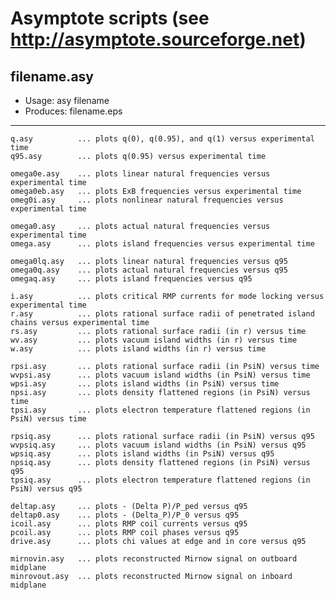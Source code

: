 # Asymptote scripts (see http://asymptote.sourceforge.net)

## filename.asy
- Usage:	    asy filename
- Produces:   filename.eps
---

	q.asy          ... plots q(0), q(0.95), and q(1) versus experimental time
	q95.asy        ... plots q(0.95) versus experimental time

	omega0e.asy    ... plots linear natural frequencies versus experimental time
	omega0eb.asy   ... plots ExB frequencies versus experimental time
	omeg0i.asy     ... plots nonlinear natural frequencies versus experimental time

	omega0.asy     ... plots actual natural frequencies versus experimental time
	omega.asy      ... plots island frequencies versus experimental time

	omega0lq.asy   ... plots linear natural frequencies versus q95
	omega0q.asy    ... plots actual natural frequencies versus q95
	omegaq.asy     ... plots island frequencies versus q95

	i.asy          ... plots critical RMP currents for mode locking versus experimental time
	r.asy          ... plots rational surface radii of penetrated island chains versus experimental time
	rs.asy         ... plots rational surface radii (in r) versus time
	wv.asy         ... plots vacuum island widths (in r) versus time
	w.asy          ... plots island widths (in r) versus time

	rpsi.asy       ... plots rational surface radii (in PsiN) versus time
	wvpsi.asy      ... plots vacuum island widths (in PsiN) versus time
	wpsi.asy       ... plots island widths (in PsiN) versus time
	npsi.asy       ... plots density flattened regions (in PsiN) versus time
	tpsi.asy       ... plots electron temperature flattened regions (in PsiN) versus time
	
	rpsiq.asy      ... plots rational surface radii (in PsiN) versus q95
	wvpsiq.asy     ... plots vacuum island widths (in PsiN) versus q95
	wpsiq.asy      ... plots island widths (in PsiN) versus q95
	npsiq.asy      ... plots density flattened regions (in PsiN) versus q95
	tpsiq.asy      ... plots electron temperature flattened regions (in PsiN) versus q95
	
	deltap.asy     ... plots - (Delta P)/P_ped versus q95
	deltap0.asy    ... plots - (Delta_P)/P_0 versus q95
	icoil.asy      ... plots RMP coil currents versus q95
    pcoil.asy      ... plots RMP coil phases versus q95
	drive.asy      ... plots chi values at edge and in core versus q95

	mirnovin.asy   ... plots reconstructed Mirnow signal on outboard midplane
	minrovout.asy  ... plots reconstructed Mirnow signal on inboard midplane
